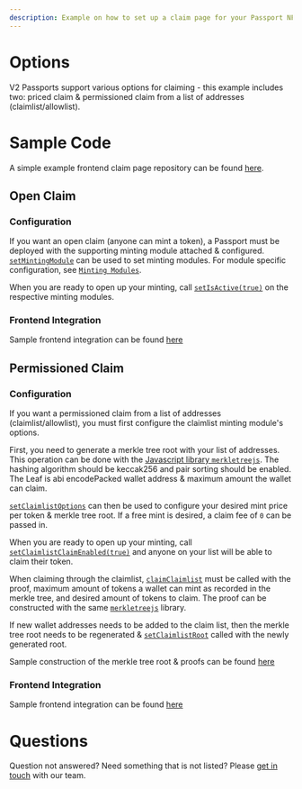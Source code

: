 ```yaml
---
description: Example on how to set up a claim page for your Passport NFTs
---
```


# Options

V2 Passports support various options for claiming - this example includes two: priced claim & permissioned claim from a list of addresses (claimlist/allowlist).

# Sample Code

A simple example frontend claim page repository can be found [here](https://github.com/passage-protocol/example-claim-page).

## Open Claim

### Configuration

If you want an open claim (anyone can mint a token), a Passport must be deployed with the supporting minting module attached & configured. [`setMintingModule`](../contracts/Passport/v2.md#setMintingModule) can be used to set minting modules. For module specific configuration, see [`Minting Modules`](..).

When you are ready to open up your minting, call [`setIsActive(true)`](../contracts/Passport/v2.md#setIsActive) on the respective minting modules.

### Frontend Integration

Sample frontend integration can be found [here](https://github.com/passage-protocol/example-claim-page/blob/master/src/components/Claim.tsx)

## Permissioned Claim

### Configuration

If you want a permissioned claim from a list of addresses (claimlist/allowlist), you must first configure the claimlist minting module's options. 

First, you need to generate a merkle tree root with your list of addresses. This operation can be done with the [Javascript library `merkletreejs`](https://github.com/miguelmota/merkletreejs). The hashing algorithm should be keccak256 and pair sorting should be enabled. The Leaf is abi encodePacked wallet address & maximum amount the wallet can claim.

[`setClaimlistOptions`](../contracts/Passport/v1.md#setclaimlistoptions) can then be used to configure your desired mint price per token & merkle tree root. If a free mint is desired, a claim fee of `0` can be passed in.

When you are ready to open up your minting, call [`setClaimlistClaimEnabled(true)`](../contracts/Passport/v1.md#setclaimlistclaimenabled) and anyone on your list will be able to claim their token.

When claiming through the claimlist, [`claimClaimlist`](../contracts/Passport/v1.md#claimclaimlist) must be called with the proof, maximum amount of tokens a wallet can mint as recorded in the merkle tree, and desired amount of tokens to claim. The proof can be constructed with the same [`merkletreejs`](https://github.com/miguelmota/merkletreejs) library.

If new wallet addresses needs to be added to the claim list, then the merkle tree root needs to be regenerated & [`setClaimlistRoot`](../contracts/Passport/v1.md#setclaimlistroot) called with the newly generated root.

Sample construction of the merkle tree root & proofs can be found [here](https://github.com/passage-protocol/example-claim-page/blob/master/src/utils/merkleTree.tsx)

### Frontend Integration

Sample frontend integration can be found [here](https://github.com/passage-protocol/example-claim-page/blob/master/src/components/Claimlist.tsx)

# Questions

Question not answered? Need something that is not listed? Please [get in touch](mailto:hello@passage.xyz) with our team.

